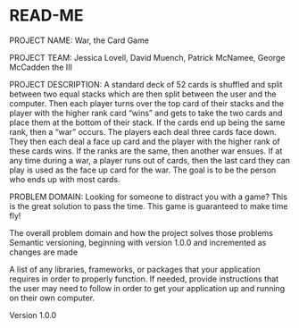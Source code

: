 # READ-ME

PROJECT NAME: War, the Card Game

PROJECT TEAM: Jessica Lovell, David Muench, Patrick McNamee, George McCadden the III

PROJECT DESCRIPTION: A standard deck of 52 cards is shuffled and split between two equal stacks which are then split between the user and the computer. Then each player turns over the top card of their stacks and the player with the higher rank card “wins” and gets to take the two cards and place them at the bottom of their stack. If the cards end up being the same rank, then a “war” occurs. The players each deal three cards face down. They then each deal a face up card and the player with the higher rank of these cards wins. If the ranks are the same, then another war ensues. If at any time during a war, a player runs out of cards, then the last card they can play is used as the face up card for the war. The goal is to be the person who ends up with most cards. 

PROBLEM DOMAIN: Looking for someone to distract you with a game? This is the great solution to pass the time. This game is guaranteed to make time fly! 



The overall problem domain and how the project solves those problems
Semantic versioning, beginning with version 1.0.0 and incremented as changes are made

A list of any libraries, frameworks, or packages that your application requires in order to properly function. If needed, provide instructions that the user may need to follow in order to get your application up and running on their own computer.

Version 1.0.0